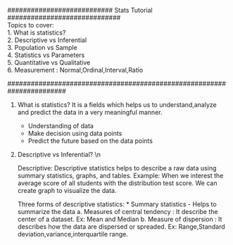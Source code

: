 ########################### Stats Tutorial ############################# \
Topics to cover: \
         1. What is statistics? \
	 2. Descriptive vs Inferential \
	 3. Population vs Sample \
	 4. Statistics vs Parameters \
	 5. Quantitative vs Qualitative \
	 6. Measurement : Normal,Ordinal,Interval,Ratio

#######################################################################


1. What is statistics?
   It is a fields which helps us to understand,analyze and predict the data in a very meaningful manner.
     * Understanding of data
     * Make decision using data points
     * Predict the future based on the data points

2. Descriptive vs Inferential? \n
   
      Descriptive: Descriptive statistics helps to describe a raw data using summary statistics, graphs, and tables.
              Example: When we interest the average score of all students with the distribution test score. We can create graph to visualize the data.
   
      Three forms of descriptive statistics:
             * Summary statistics - Helps to summarize the data
                       a. Measures of central tendency : It describe the center of a dataset. Ex: Mean and Median
		       b. Measure of dispersion : It describes how the data are dispersed or spreaded. Ex: Range,Standard deviation,variance,interquartile range. 



